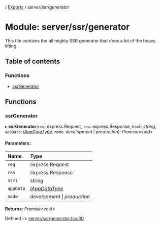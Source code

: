 [](../README.md) / [Exports](../modules.md) / server/ssr/generator

# Module: server/ssr/generator

This file contains the all mighty SSR generator
that does a lot of the heavy lifting

## Table of contents

### Functions

- [ssrGenerator](server_ssr_generator.md#ssrgenerator)

## Functions

### ssrGenerator

▸ **ssrGenerator**(`req`: express.Request, `res`: express.Response, `html`: *string*, `appData`: [*IAppDataType*](../interfaces/server.iappdatatype.md), `mode`: *development* \| *production*): *Promise*<void\>

#### Parameters:

Name | Type |
:------ | :------ |
`req` | express.Request |
`res` | express.Response |
`html` | *string* |
`appData` | [*IAppDataType*](../interfaces/server.iappdatatype.md) |
`mode` | *development* \| *production* |

**Returns:** *Promise*<void\>

Defined in: [server/ssr/generator.tsx:30](https://github.com/onzag/itemize/blob/28218320/server/ssr/generator.tsx#L30)
